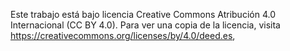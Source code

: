 Este trabajo está bajo licencia Creative Commons  Atribución 4.0 Internacional (CC BY 4.0). Para ver una copia de la licencia, visita https://creativecommons.org/licenses/by/4.0/deed.es,
